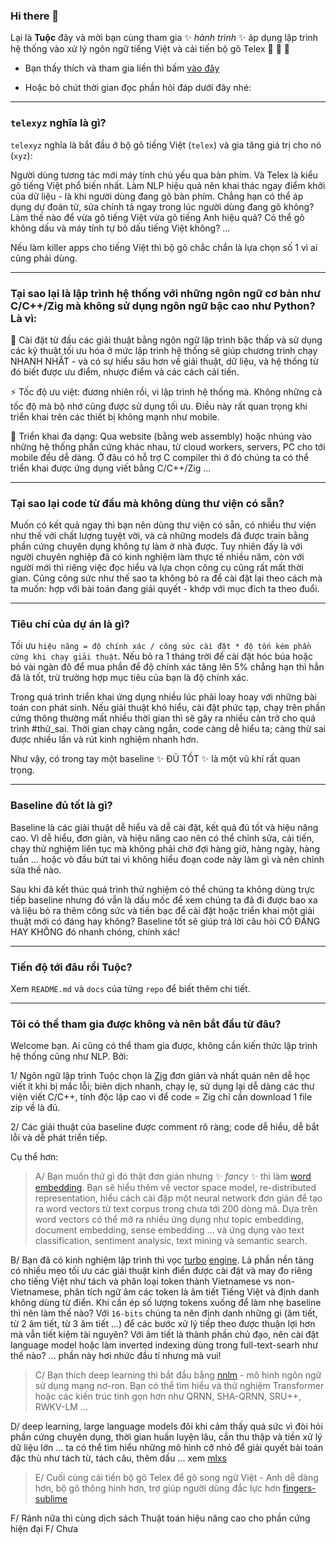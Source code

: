 ### Hi there 👋

Lại là **Tuộc** đây và mời bạn cùng tham gia ✨ _hành trình_ ✨ áp dụng lập trình hệ thống vào xử lý ngôn ngữ tiếng Việt và cải tiến bộ gõ Telex 🐙 🐙 🐙

* Bạn thấy thích và tham gia liền thì bấm [vào đây](https://github.com/telexyz#t%C3%B4i-c%C3%B3-th%E1%BB%83-tham-gia-%C4%91%C6%B0%E1%BB%A3c-kh%C3%B4ng-v%C3%A0-n%C3%AAn-b%E1%BA%AFt-%C4%91%E1%BA%A7u-t%E1%BB%AB-%C4%91%C3%A2u)

* Hoặc bỏ chút thời gian đọc phần hỏi đáp dưới đây nhé:

- - -

### `telexyz` nghĩa là gì?

`telexyz` nghĩa là bắt đầu ở bộ gõ tiếng Việt (`telex`) và gia tăng giá trị cho nó (`xyz`):

Người dùng tương tác mới máy tính chủ yếu qua bàn phím. Và Telex là kiểu gõ tiếng Việt phổ biến nhất. Làm NLP hiệu quả nên khai thác ngay điểm khởi của dữ liệu - là khi người dùng đang gõ bàn phím. Chẳng hạn có thể áp dụng dự đoán từ, sửa chính tả ngay trong lúc người dùng đang gõ không? Làm thế nào để vừa gõ tiếng Việt vừa gõ tiếng Anh hiệu quả? Có thể gõ không dấu và máy tính tự bỏ dấu tiếng Việt không? ...

Nếu làm killer apps cho tiếng Việt thì bộ gõ chắc chắn là lựa chọn số 1 vì ai cũng phải dùng.

- - -

### Tại sao lại là lập trình hệ thống với những ngôn ngữ cơ bản như C/C++/Zig mà không sử dụng ngôn ngữ bậc cao như Python? Là vì:

🔭 Cài đặt từ đầu các giải thuật bằng ngôn ngữ lập trình bậc thấp và sử dụng các kỹ thuật tối ưu hóa ở mức lập trình hệ thống sẽ giúp chương trình chạy NHANH NHẤT - và có sự hiểu sâu hơn về giải thuật, dữ liệu, và hệ thống từ đó biết được ưu điểm, nhược điểm và các cách cải tiến.

⚡ Tốc độ ưu việt: đương nhiên rồi, vì lập trình hệ thống mà. Không những cả tốc độ mà bộ nhớ cũng được sử dụng tối ưu. Điều này rất quan trọng khi triển khai trên các thiết bị không mạnh như mobile.

🌱 Triển khai đa dạng: Qua website (bằng web assembly) hoặc nhúng vào những hệ thống phần cứng khác nhau, từ cloud workers, servers, PC cho tới mobile đều dễ dàng. Ở đâu có hỗ trợ C compiler thì ở đó chúng ta có thể triển khai được ứng dụng viết bằng C/C++/Zig ...

- - -

### Tại sao lại code từ đầu mà không dùng thư viện có sẵn?

Muốn có kết quả ngay thì bạn nên dùng thư viện có sẵn, có nhiều thư viện như thế với chất lượng tuyệt vời, và cả những models đã được train bằng phần cứng chuyên dụng không tự làm ở nhà được. Tuy nhiên đấy là với người chuyên nghiệp đã có kinh nghiệm làm thực tế nhiều năm, còn với người mới thì riêng việc đọc hiểu và lựa chọn công cụ cũng rất mất thời gian. Cũng công sức như thế sao ta không bỏ ra để cài đặt lại theo cách mà ta muốn: hợp với bài toán đang giải quyết - khớp với mục đích ta theo đuổi.

- - -

### Tiêu chí của dự án là gì?

Tối ưu `hiệu năng = độ chính xác / công sức cài đặt * độ tốn kém phần cứng khi chạy giải thuật`. Nếu bỏ ra 1 tháng trời để cài đặt hóc búa hoặc bỏ vài ngàn đô để mua phần để độ chính xác tăng lên 5% chẳng hạn thì hẳn đã là tốt, trừ trường hợp mục tiêu của bạn là độ chính xác.

Trong quá trình triển khai ứng dụng nhiều lúc phải loay hoay với những bài toán con phát sinh. Nếu giải thuật khó hiểu, cài đặt phức tạp, chạy trên phần cứng thông thường mất nhiều thời gian thì sẽ gây ra nhiều cản trở cho quá trình #thử_sai. Thời gian chạy càng ngắn, code càng dễ hiểu ta; càng thử sai được nhiều lần và rút kinh nghiệm nhanh hơn.

Như vậy, có trong tay một baseline ✨ ĐỦ TỐT ✨ là một vũ khí rất quan trọng.

- - -

### Baseline đủ tốt là gì?

Baseline là các giải thuật dễ hiểu và dễ cài đặt, kết quả đủ tốt và hiệu năng cao. Vì dễ hiểu, đơn giản, và hiệu năng cao nên có thể chỉnh sửa, cải tiến, chạy thử nghiệm liên tục mà không phải chờ đợi hàng giờ, hàng ngày, hàng tuần ... hoặc vò đầu bứt tai vì không hiểu đoạn code này làm gì và nên chỉnh sửa thế nào.

Sau khi đã kết thúc quá trình thử nghiệm có thể chúng ta không dùng trực tiếp baseline nhưng đó vẫn là dấu mốc để xem chúng ta đã đi được bao xa và liệu bỏ ra thêm công sức và tiền bạc để cài đặt hoặc triển khai một giải thuật mới có đáng hay không? Baseline tốt sẽ giúp trả lời câu hỏi CÓ ĐÁNG HAY KHÔNG đó nhanh chóng, chính xác!


- - -

### Tiến độ tới đâu rồi Tuộc?

Xem `README.md` và `docs` của từng `repo` để biết thêm chi tiết.


- - -

### Tôi có thể tham gia được không và nên bắt đầu từ đâu?

Welcome bạn. Ai cũng có thể tham gia được, không cần kiến thức lập trình hệ thống cũng như NLP. Bởi:

1/ Ngôn ngữ lập trình Tuộc chọn là [Zig](https://ziglang.org/documentation/master) đơn giản và nhất quán nên dễ học viết ít khi bị mắc lỗi; biên dịch nhanh, chạy lẹ, sử dụng lại dễ dàng các thư viện viết C/C++, tính độc lập cao vì để code = Zig chỉ cần download 1 file zip về là đủ.

2/ Các giải thuật của baseline được comment rõ ràng; code dễ hiểu, dễ bắt lỗi và dễ phát triển tiếp.

Cụ thể hơn:

> A/ Bạn muốn thứ gì đó thật đơn giản nhưng ✨ _fancy_ ✨ thì làm [word embedding](https://github.com/telexyz/embed). Bạn sẽ hiểu thêm về vector space model, re-distributed representation, hiểu cách cài đặp một neural network đơn giản để tạo ra word vectors từ text corpus trong chưa tới 200 dòng mã. Dựa trên word vectors có thể mở ra nhiều ứng dụng như topic embedding, document embedding, sense embedding ... và ứng dụng vào text classification, sentiment analysic, text mining và semantic search.

B/ Bạn đã có kinh nghiệm lập trình thì vọc [turbo](https://github.com/telexyz/turbo) [engine](https://github.com/telexyz/engine). Là phần nền tảng có nhiều mẹo tối ưu các giải thuật kinh điển được cài đặt và may đo riêng cho tiếng Việt như tách và phân loại token thành Vietnamese vs non-Vietnamese, phân tích ngữ âm các token là âm tiết Tiếng Việt và định danh không dùng từ điển. Khi cần ép số lượng tokens xuống để làm nhẹ baseline thì nên làm thế nào? Với `16-bits` chúng ta nên định danh những gì (âm tiết, từ 2 âm tiết, từ 3 âm tiết ...) để các bước xử lý tiếp theo được thuận lợi hơn mà vẫn tiết kiệm tài nguyên? Với âm tiết là thành phần chủ đạo, nên cài đặt language model hoặc làm inverted indexing dùng trong full-text-searh như thế nào? ... phần này hơi nhức đầu tí nhưng mà vui!

> C/ Bạn thích deep learning thì bắt đầu bằng [nnlm](https://github.com/telexyz/nnlm) - mô hình ngôn ngữ sử dụng mạng nơ-ron. Bạn có thể tìm hiểu và thử nghiệm Transformer hoặc các kiến trúc tinh gọn hơn như QRNN, SHA-QRNN, SRU++, RWKV-LM ...

D/ deep learning, large language models đôi khi cảm thấy quá sức vì đòi hỏi phần cứng chuyên dụng, thời gian huấn luyện lâu, cần thu thập và tiền xử lý dữ liệu lớn ... ta có thể tìm hiểu những mô hình cỡ nhỏ để giải quyết bài toán đặc thù như tách từ, tách câu, thêm dấu ... xem [mlxs](https://github.com/telexyz/mlxs/issues)

> E/ Cuối cùng cải tiến bộ gõ Telex để gõ song ngữ Việt - Anh dễ dàng hơn, bộ gõ thông hinh hơn, trợ giúp người dùng đắc lực hơn [fingers-sublime](https://github.com/telexyz/fingers-sublime) 

F/ Rảnh nữa thì cùng dịch sách Thuật toán hiệu năng cao cho phần cứng hiện đại
F/ Chưa 
